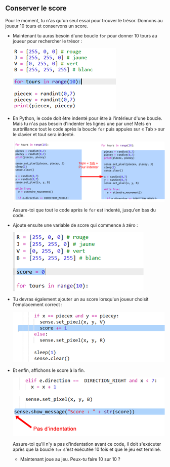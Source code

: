 ## Conserver le score

Pour le moment, tu n'as qu'un seul essai pour trouver le trésor. Donnons au joueur 10 tours et conservons un score.

+ Maintenant tu auras besoin d'une boucle `for` pour donner 10 tours au joueur pour rechercher le trésor :
    
    ![capture d'écran](images/treasure-turns.png)

+ En Python, le code doit être indenté pour être à l'intérieur d'une boucle. Mais tu n'as pas besoin d'indenter les lignes une par une! Mets en surbrillance tout le code après la boucle `for` puis appuies sur « Tab » sur le clavier et tout sera indenté.
    
    ![capture d'écran](images/treasure-indent.png)
    
    Assure-toi que tout le code après le `for` est indenté, jusqu'en bas du code.

+ Ajoute ensuite une variable de score qui commence à zéro :
    
    ![capture d'écran](images/treasure-score-variable.png)

+ Tu devras également ajouter un au score lorsqu'un joueur choisit l'emplacement correct :
    
    ![capture d'écran](images/treasure-score.png)

+ Et enfin, affichons le score à la fin.
    
    ![capture d'écran](images/treasure-show-score.png)
    
    Assure-toi qu'il n'y a pas d'indentation avant ce code, il doit s'exécuter après que la boucle `for` s'est exécutée 10 fois et que le jeu est terminé.
    
    + Maintenant joue au jeu. Peux-tu faire 10 sur 10 ?